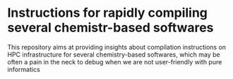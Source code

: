 # Instructions for rapidly compiling several chemistr-based softwares
This repository aims at providing insights about compilation instructions on HPC infrastructure for several chemistry-based softwares, which may be often a pain in the neck to debug when we are not user-friendly with pure informatics
